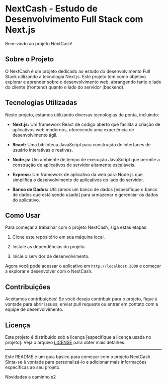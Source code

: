 # NextCash - Estudo de Desenvolvimento Full Stack com Next.js

Bem-vindo ao projeto NextCash!

## Sobre o Projeto

O NextCash é um projeto dedicado ao estudo do desenvolvimento Full Stack utilizando a tecnologia Next.js. Este projeto tem como objetivo explorar e aprender sobre o desenvolvimento web, abrangendo tanto o lado do cliente (frontend) quanto o lado do servidor (backend).

## Tecnologias Utilizadas

Neste projeto, estamos utilizando diversas tecnologias de ponta, incluindo:

- **Next.js:** Um framework React de código aberto que facilita a criação de aplicativos web modernos, oferecendo uma experiência de desenvolvimento ágil.

- **React:** Uma biblioteca JavaScript para construção de interfaces de usuário interativas e reativas.

- **Node.js:** Um ambiente de tempo de execução JavaScript que permite a construção de aplicativos de servidor altamente escaláveis.

- **Express:** Um framework de aplicativo da web para Node.js que simplifica o desenvolvimento de aplicativos do lado do servidor.

- **Banco de Dados:** Utilizamos um banco de dados [especifique o banco de dados que está sendo usado] para armazenar e gerenciar os dados do aplicativo.

## Como Usar

Para começar a trabalhar com o projeto NextCash, siga estas etapas:

1. Clone este repositório em sua máquina local.


2. Instale as dependências do projeto.


3. Inicie o servidor de desenvolvimento.



Agora você pode acessar o aplicativo em `http://localhost:3000` e começar a explorar e desenvolver com o NextCash.

## Contribuições

Aceitamos contribuições! Se você deseja contribuir para o projeto, fique à vontade para abrir issues, enviar pull requests ou entrar em contato com a equipe de desenvolvimento.

## Licença

Este projeto é distribuído sob a licença [especifique a licença usada no projeto]. Veja o arquivo [LICENSE](LICENSE) para obter mais detalhes.

---

Este README é um guia básico para começar com o projeto NextCash. Sinta-se à vontade para personalizá-lo e adicionar mais informações específicas ao seu projeto. 

Novidades a caminho s2 
